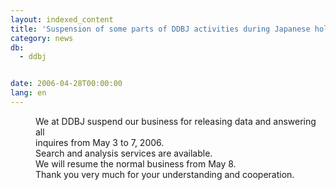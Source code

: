 ```yaml
---
layout: indexed_content
title: 'Suspension of some parts of DDBJ activities during Japanese holidays'
category: news
db:
  - ddbj


date: 2006-04-28T00:00:00
lang: en
---
```


<dd>We at DDBJ suspend our business for releasing data and answering all<br> inquires from May 3 to 7, 2006.
<dd>Search and analysis services are available.
<dd>We will resume the normal business from May 8.<br> Thank you very much for your understanding and cooperation.</dd>
</dd>
</dd>

